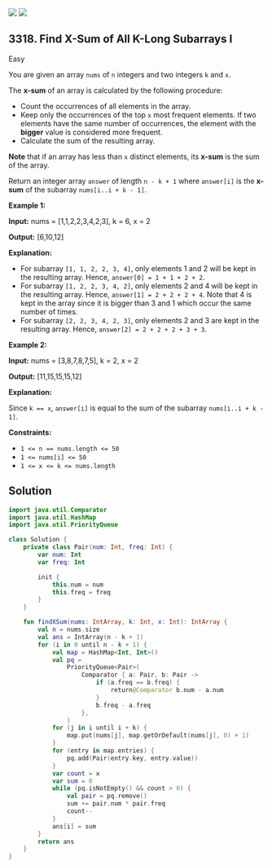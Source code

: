 [![](https://img.shields.io/github/stars/javadev/LeetCode-in-Kotlin?label=Stars&style=flat-square)](https://github.com/javadev/LeetCode-in-Kotlin)
[![](https://img.shields.io/github/forks/javadev/LeetCode-in-Kotlin?label=Fork%20me%20on%20GitHub%20&style=flat-square)](https://github.com/javadev/LeetCode-in-Kotlin/fork)

## 3318\. Find X-Sum of All K-Long Subarrays I

Easy

You are given an array `nums` of `n` integers and two integers `k` and `x`.

The **x-sum** of an array is calculated by the following procedure:

*   Count the occurrences of all elements in the array.
*   Keep only the occurrences of the top `x` most frequent elements. If two elements have the same number of occurrences, the element with the **bigger** value is considered more frequent.
*   Calculate the sum of the resulting array.

**Note** that if an array has less than `x` distinct elements, its **x-sum** is the sum of the array.

Return an integer array `answer` of length `n - k + 1` where `answer[i]` is the **x-sum** of the subarray `nums[i..i + k - 1]`.

**Example 1:**

**Input:** nums = [1,1,2,2,3,4,2,3], k = 6, x = 2

**Output:** [6,10,12]

**Explanation:**

*   For subarray `[1, 1, 2, 2, 3, 4]`, only elements 1 and 2 will be kept in the resulting array. Hence, `answer[0] = 1 + 1 + 2 + 2`.
*   For subarray `[1, 2, 2, 3, 4, 2]`, only elements 2 and 4 will be kept in the resulting array. Hence, `answer[1] = 2 + 2 + 2 + 4`. Note that 4 is kept in the array since it is bigger than 3 and 1 which occur the same number of times.
*   For subarray `[2, 2, 3, 4, 2, 3]`, only elements 2 and 3 are kept in the resulting array. Hence, `answer[2] = 2 + 2 + 2 + 3 + 3`.

**Example 2:**

**Input:** nums = [3,8,7,8,7,5], k = 2, x = 2

**Output:** [11,15,15,15,12]

**Explanation:**

Since `k == x`, `answer[i]` is equal to the sum of the subarray `nums[i..i + k - 1]`.

**Constraints:**

*   `1 <= n == nums.length <= 50`
*   `1 <= nums[i] <= 50`
*   `1 <= x <= k <= nums.length`

## Solution

```kotlin
import java.util.Comparator
import java.util.HashMap
import java.util.PriorityQueue

class Solution {
    private class Pair(num: Int, freq: Int) {
        var num: Int
        var freq: Int

        init {
            this.num = num
            this.freq = freq
        }
    }

    fun findXSum(nums: IntArray, k: Int, x: Int): IntArray {
        val n = nums.size
        val ans = IntArray(n - k + 1)
        for (i in 0 until n - k + 1) {
            val map = HashMap<Int, Int>()
            val pq =
                PriorityQueue<Pair>(
                    Comparator { a: Pair, b: Pair ->
                        if (a.freq == b.freq) {
                            return@Comparator b.num - a.num
                        }
                        b.freq - a.freq
                    },
                )
            for (j in i until i + k) {
                map.put(nums[j], map.getOrDefault(nums[j], 0) + 1)
            }
            for (entry in map.entries) {
                pq.add(Pair(entry.key, entry.value))
            }
            var count = x
            var sum = 0
            while (pq.isNotEmpty() && count > 0) {
                val pair = pq.remove()
                sum += pair.num * pair.freq
                count--
            }
            ans[i] = sum
        }
        return ans
    }
}
```
